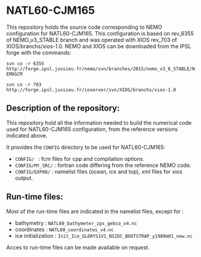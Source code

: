 # NATL60-CJM165
This repository holds the source code corresponding to NEMO configuration for NATL60-CJM165.
This configuration is based on rev_6355 of NEMO_v3_STABLE branch and was operated with XIOS rev_703 of XIOS/branchs/xios-1.0.  NEMO and XIOS can be downloaded from the IPSL forge with the commands:

```svn co -r 6355 http://forge.ipsl.jussieu.fr/nemo/svn/branches/2015/nemo_v3_6_STABLE/NEMOGCM```

```svn co -r 703 http://forge.ipsl.jussieu.fr/ioserver/svn/XIOS/branchs/xios-1.0```

## Description of the repository:
  This repository hold all the information needed to build the numerical code used for NATL60-CJM165 configuration, from the reference versions indicated above.
  
  It provides the ```CONFIG``` directory to be used for NATL60-CJM165:
  
* ```CONFIG/ ``` : fcm files for cpp and compilation options.
* ```CONFIG/MY_SRC/``` : fortran code differing from the reference NEMO code.
* ```CONFIG/EXP00/``` : namelist files (ocean, ice and top), xml files for xios output.

## Run-time files:
  Most of the run-time files are indicated in the namelist files, except for :
* bathymetry : ```NATL60_bathymeter_zps_gebco_v4.nc```
* coordinates : ```NATL60_coordinates_v4.nc```
* ice initialization : ```Init_Ice_GLORYS1V1_NSIDC_BOOTSTRAP_y1989m01_new.nc```

Acces to run-time files can be made available on request.
